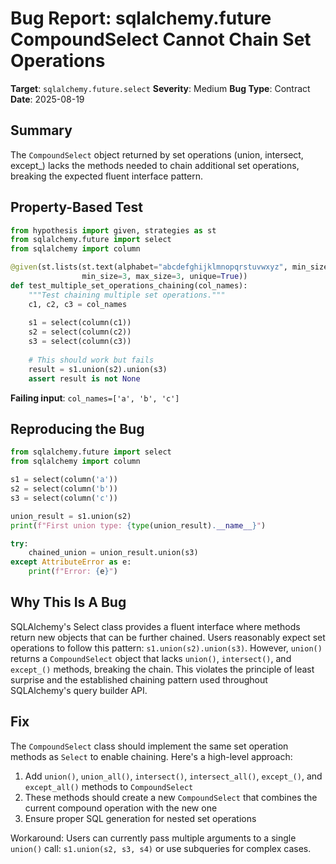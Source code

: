 # Bug Report: sqlalchemy.future CompoundSelect Cannot Chain Set Operations

**Target**: `sqlalchemy.future.select` 
**Severity**: Medium
**Bug Type**: Contract
**Date**: 2025-08-19

## Summary

The `CompoundSelect` object returned by set operations (union, intersect, except_) lacks the methods needed to chain additional set operations, breaking the expected fluent interface pattern.

## Property-Based Test

```python
from hypothesis import given, strategies as st
from sqlalchemy.future import select
from sqlalchemy import column

@given(st.lists(st.text(alphabet="abcdefghijklmnopqrstuvwxyz", min_size=1, max_size=10), 
                min_size=3, max_size=3, unique=True))
def test_multiple_set_operations_chaining(col_names):
    """Test chaining multiple set operations."""
    c1, c2, c3 = col_names
    
    s1 = select(column(c1))
    s2 = select(column(c2))
    s3 = select(column(c3))
    
    # This should work but fails
    result = s1.union(s2).union(s3)
    assert result is not None
```

**Failing input**: `col_names=['a', 'b', 'c']`

## Reproducing the Bug

```python
from sqlalchemy.future import select
from sqlalchemy import column

s1 = select(column('a'))
s2 = select(column('b'))
s3 = select(column('c'))

union_result = s1.union(s2)
print(f"First union type: {type(union_result).__name__}")

try:
    chained_union = union_result.union(s3)
except AttributeError as e:
    print(f"Error: {e}")
```

## Why This Is A Bug

SQLAlchemy's Select class provides a fluent interface where methods return new objects that can be further chained. Users reasonably expect set operations to follow this pattern: `s1.union(s2).union(s3)`. However, `union()` returns a `CompoundSelect` object that lacks `union()`, `intersect()`, and `except_()` methods, breaking the chain. This violates the principle of least surprise and the established chaining pattern used throughout SQLAlchemy's query builder API.

## Fix

The `CompoundSelect` class should implement the same set operation methods as `Select` to enable chaining. Here's a high-level approach:

1. Add `union()`, `union_all()`, `intersect()`, `intersect_all()`, `except_()`, and `except_all()` methods to `CompoundSelect`
2. These methods should create a new `CompoundSelect` that combines the current compound operation with the new one
3. Ensure proper SQL generation for nested set operations

Workaround: Users can currently pass multiple arguments to a single `union()` call: `s1.union(s2, s3, s4)` or use subqueries for complex cases.